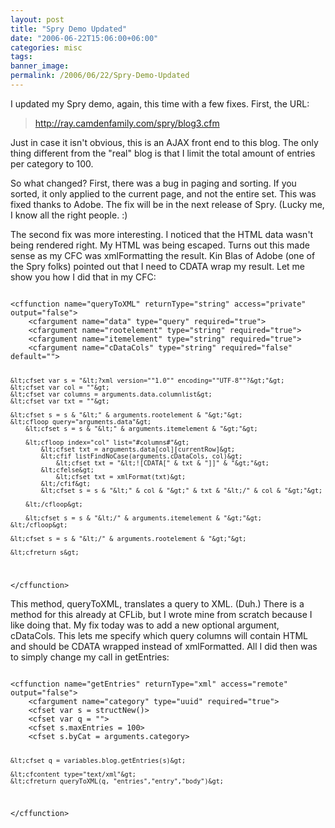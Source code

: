 ```yaml
---
layout: post
title: "Spry Demo Updated"
date: "2006-06-22T15:06:00+06:00"
categories: misc 
tags: 
banner_image: 
permalink: /2006/06/22/Spry-Demo-Updated
---
```


I updated my Spry demo, again, this time with a few fixes. First, the URL: 

<blockquote>
<a href="http://ray.camdenfamily.com/spry/blog3.cfm">http://ray.camdenfamily.com/spry/blog3.cfm</a>
</blockquote>

Just in case it isn't obvious, this is an AJAX front end to this blog. The only thing different from the "real" blog is that I limit the total amount of entries per category to 100.
<!--more-->
So what changed? First, there was a bug in paging and sorting. If you sorted, it only applied to the current page, and not the entire set. This was fixed thanks to Adobe. The fix will be in the next release of Spry. (Lucky me, I know all the right people. :)

The second fix was more interesting. I noticed that the HTML data wasn't being rendered right. My HTML was being escaped. Turns out this made sense as my CFC was xmlFormatting the result. Kin Blas of Adobe (one of the Spry folks) pointed out that I need to CDATA wrap my result. Let me show you how I did that in my CFC:

<code>
&lt;cffunction name="queryToXML" returnType="string" access="private" output="false"&gt;
	&lt;cfargument name="data" type="query" required="true"&gt;
	&lt;cfargument name="rootelement" type="string" required="true"&gt;
	&lt;cfargument name="itemelement" type="string" required="true"&gt;
	&lt;cfargument name="cDataCols" type="string" required="false" default=""&gt;
	
	&lt;cfset var s = "&lt;?xml version=""1.0"" encoding=""UTF-8""?&gt;"&gt;
	&lt;cfset var col = ""&gt;
	&lt;cfset var columns = arguments.data.columnlist&gt;
	&lt;cfset var txt = ""&gt;
	
	&lt;cfset s = s & "&lt;" & arguments.rootelement & "&gt;"&gt;
	&lt;cfloop query="arguments.data"&gt;
		&lt;cfset s = s & "&lt;" & arguments.itemelement & "&gt;"&gt;

		&lt;cfloop index="col" list="#columns#"&gt;
			&lt;cfset txt = arguments.data[col][currentRow]&gt;
			&lt;cfif listFindNoCase(arguments.cDataCols, col)&gt;
				&lt;cfset txt = "&lt;![CDATA[" & txt & "]]" & "&gt;"&gt;
			&lt;cfelse&gt;
				&lt;cfset txt = xmlFormat(txt)&gt;
			&lt;/cfif&gt;
			&lt;cfset s = s & "&lt;" & col & "&gt;" & txt & "&lt;/" & col & "&gt;"&gt;

		&lt;/cfloop&gt;
		
		&lt;cfset s = s & "&lt;/" & arguments.itemelement & "&gt;"&gt;
	&lt;/cfloop&gt;
	
	&lt;cfset s = s & "&lt;/" & arguments.rootelement & "&gt;"&gt;
	
	&lt;cfreturn s&gt;
&lt;/cffunction&gt;
</code>

This method, queryToXML, translates a query to XML. (Duh.) There is a method for this already at CFLib, but I wrote mine from scratch because I like doing that. My fix today was to add a new optional argument, cDataCols. This lets me specify which query columns will contain HTML and should be CDATA wrapped instead of xmlFormatted. All I did then was to simply change my call in getEntries:

<code>
&lt;cffunction name="getEntries" returnType="xml" access="remote" output="false"&gt;
	&lt;cfargument name="category" type="uuid" required="true"&gt;
	&lt;cfset var s = structNew()&gt;
	&lt;cfset var q = ""&gt;
	&lt;cfset s.maxEntries = 100&gt;
	&lt;cfset s.byCat = arguments.category&gt;
	
	&lt;cfset q = variables.blog.getEntries(s)&gt;

	&lt;cfcontent type="text/xml"&gt;	
	&lt;cfreturn queryToXML(q, "entries","entry","body")&gt;
&lt;/cffunction&gt;
</code>